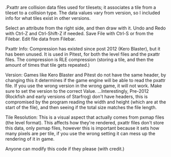 .Pxattr are collision data files used for tilesets; it associates a tile from a tileset to a collision type. The data values vary from version, so I included info for what tiles exist in other versions.

Select an attribute from the right side, and then draw with it. Undo and Redo with Ctrl-Z and Ctrl-Shift-Z if needed. Save File with Ctrl-S or from the Filebar.
Edit file data from Filebar.

Pxattr Info:
Compression has existed since post 2012 (Kero Blaster), but it has been unused. It is used in Pitest, for both the level files and the pxattr files.
The compression is RLE compression (storing a tile, and then the amount of times that tile gets repeated.)

Version:
Games like Kero Blaster and Pitest do not have the same header, by changing this it determines if the game engine will be able to read the pxattr file. If you use the wrong version in the wrong game, it will not work. Make sure to set the version to the correct Value.
...Interestingly, Pre-2012 (Rockfish and early versions of Starfrog) don't have headers, this is compromised by the program reading the width and height (which are at the start of the file), and then seeing if the total size matches the file length.

Tile Resolution:
This is a visual aspect that actually comes from pxmap files (the level format). This affects how they're rendered, pxattr files don't store this data, only pxmap files, however this is important because it sets how many pixels are per tile, if you use the wrong setting it can mess up the rendering of it in game.

Anyone can modify this code if they please (with credit.)
